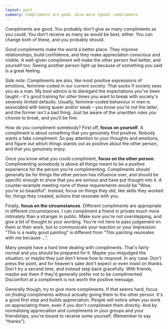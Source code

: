 ```yaml
---
layout: post
summary: Compliments are good. Give more (good) compliments.
---
```


Compliments are good. You probably don't give as many compliments as you could. You don't receive as many as would be
best, either. You can change both of these, and you probably should.

Good compliments make the world a better place. They improve relationships, build confidence, and they make appreciation
conscious and visible. A well-given compliment will make the other person feel better, and yourself too. Seeing another
person light up because of something you said is a great feeling.

*Side note:* Compliments are also, like most positive expressions of emotions, feminine-coded in our current society.
That sucks if society sees you as a man. My best advice is to disregard the expectations you've been taught – it's good
training for other times you want to break with society's severely limited defaults. Usually, feminine-coded behaviour
in men is associated with being queer and/or weak – you know you're not the latter, and the former isn't a bad thing.
Just be aware of the unwritten rules you choose to break, and you'll be fine.

How do you compliment somebody? First off, **focus on yourself**. A compliment is about something that you genuinely
find positive. Nobody wants a fake compliment. So pay attention to your thoughts and emotions, and figure out which
things stands out as positive about the other person, and that you genuinely enjoy.

Once you know what you could compliment, **focus on the other person**. Complimenting somebody is above all things meant
to be a positive experience for the person you're complimenting. Compliments should generally be for things the other
person has influence over, and should be specific enough to show that you are serious and have put thought into it. A
counter-example meeting none of these requirements would be “Wow, you're so beautiful”. Instead, focus on things they
*did*, like skills they worked for, things they created, actions that resonate with you.

Finally, **focus on the circumstances**. Different compliments are appropriate in different circumstances. I can
compliment a friend in private much more intimately than a stranger in public. Make sure you're not overstepping, and
give a bit of thought to your wording. You're not here to pass judgement on them or their work, but to communicate your
reaction or your impression. “This is a really good painting” is different from “This painting resonates with me because
…”.

Many people have a hard time dealing with compliments. That's fairly normal and you should be prepared for it. Maybe you
misjudged the situation, or maybe they just don't know how to respond. In any case: Don't press the point, and for
heaven's sake don't expect or even insist on thanks. Don't try a second time, and instead step back gracefully. With
friends, maybe ask them if they'd generally prefer not to be complimented. Discomfort at a compliment is not worth the
positive message.

Generally though, try to give more compliments. If that seems hard, focus on *finding* compliments without actually
giving them to the other person. It's a good first step and builds appreciation. People will notice when you work on
appreciating them, even if you don't compliment them directly. And by normalising appreciation and compliments in your
groups and your friendships, you're bound to receive some yourself. (Remember to say “thanks”).
